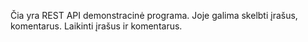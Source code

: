 Čia yra REST API demonstracinė programa. Joje galima skelbti įrašus, komentarus. Laikinti įrašus ir komentarus.
